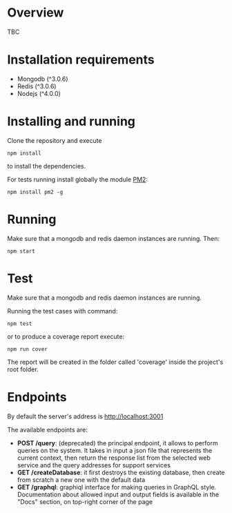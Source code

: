 Overview
========

TBC

Installation requirements
=========================

-   Mongodb (\^3.0.6)
-   Redis (\^3.0.6)
-   Nodejs (\^4.0.0)

Installing and running
======================

Clone the repository and execute

    npm install
    
to install the dependencies.

For tests running install globally the module [PM2](https://github.com/Unitech/pm2):

    npm install pm2 -g
    
Running
=======

Make sure that a mongodb and redis daemon instances are running. Then:

    npm start

Test
====

Make sure that a mongodb and redis daemon instances are running.

Running the test cases with command:

    npm test
    
or to produce a coverage report execute:

    npm run cover
    
The report will be created in the folder called 'coverage' inside the project's root folder.
    
Endpoints
=========

By default the server's address is [http://localhost:3001](http://localhost:3001)

The available endpoints are:
* **POST /query**: (deprecated) the principal endpoint, it allows to perform queries on the system. It takes in input a json file that represents the current context, then return the response list from the selected web service and the query addresses for support services
* **GET /createDatabase**: it first destroys the existing database, then create from scratch a new one with the default data
* **GET /graphql**: graphiql interface for making queries in GraphQL style. Documentation about allowed input and output fields is available in the "Docs" section, on top-right corner of the page
